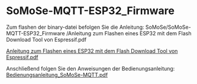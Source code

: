 <h1>SoMoSe-MQTT-ESP32_Firmware</h1>

Zum flashen der binary-datei befolgen Sie die Anleitung: <link>SoMoSe/SoMoSe-MQTT-ESP32_Firmware
/Anleitung zum Flashen eines ESP32 mit dem Flash Download Tool von Espressif.pdf</link>

[Anleitung zum Flashen eines ESP32 mit dem Flash Download Tool von Espressif.pdf](https://github.com/BeFlE/SoMoSe/blob/main/SoMoSe-MQTT-ESP32_Firmware/Anleitung%20zum%20Flashen%20eines%20ESP32%20mit%20dem%20Flash%20Download%20Tool%20von%20Espressif.pdf)

Anschließend folgen Sie den Anweisungen der Bedienungsanleitung: [Bedienungsanleitung_SoMoSe-MQTT.pdf](https://github.com/BeFlE/SoMoSe/blob/main/SoMoSe-MQTT-ESP32_Firmware/Bedienungsanleitung_SoMoSe-MQTT.pdf)
